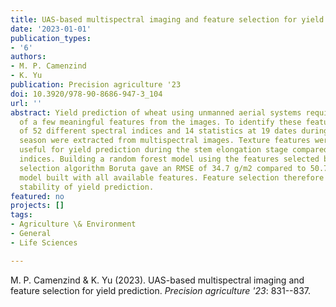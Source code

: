 ```yaml
---
title: UAS-based multispectral imaging and feature selection for yield prediction
date: '2023-01-01'
publication_types:
- '6'
authors:
- M. P. Camenzind
- K. Yu
publication: Precision agriculture '23
doi: 10.3920/978-90-8686-947-3_104
url: ''
abstract: Yield prediction of wheat using unmanned aerial systems requires the extraction
  of a few meaningful features from the images. To identify these features, a total
  of 52 different spectral indices and 14 statistics at 19 dates during the growth
  season were extracted from multispectral images. Texture features were found more
  useful for yield prediction during the stem elongation stage compared to vegetation
  indices. Building a random forest model using the features selected by the feature
  selection algorithm Boruta gave an RMSE of 34.7 g/m2 compared to 50.7 g/m2 by the
  model built with all available features. Feature selection therefore improved the
  stability of yield prediction.
featured: no
projects: []
tags:
- Agriculture \& Environment
- General
- Life Sciences

---
```


M. P. Camenzind & K. Yu (2023). UAS-based multispectral imaging and feature selection for yield prediction. *Precision agriculture '23*: 831--837.
